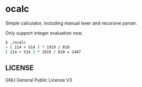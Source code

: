 # ocalc

Simple calculator, including manual lexer and recursive parser.

Only support integer evaluation now.

```bash
$ ./ocalc 
> ( 114 + 514 ) * 1919 / 810
( 114 + 514 ) * 1919 / 810 = 1487
```

## LICENSE

GNU General Public License V3
